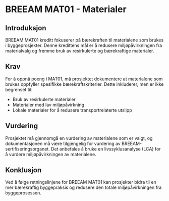 # BREEAM MAT01 - Materialer

## Introduksjon
BREEAM MAT01 kreditt fokuserer på bærekraften til materialene som brukes i byggeprosjekter. Denne kredittens mål er å redusere miljøpåvirkningen fra materialvalg og fremme bruk av resirkulerte og bærekraftige materialer.

## Krav
For å oppnå poeng i MAT01, må prosjektet dokumentere at materialene som brukes oppfyller spesifikke bærekraftskriterier. Dette inkluderer, men er ikke begrenset til:

- Bruk av resirkulerte materialer
- Materialer med lav miljøpåvirkning
- Lokale materialer for å redusere transportrelaterte utslipp

## Vurdering
Prosjektet må gjennomgå en vurdering av materialene som er valgt, og dokumentasjonen må være tilgjengelig for vurdering av BREEAM-sertifiseringsorganet. Det anbefales å bruke en livssyklusanalyse (LCA) for å vurdere miljøpåvirkningen av materialene.

## Konklusjon
Ved å følge retningslinjene for BREEAM MAT01 kan prosjekter bidra til en mer bærekraftig byggepraksis og redusere den totale miljøpåvirkningen fra byggeprosessen.